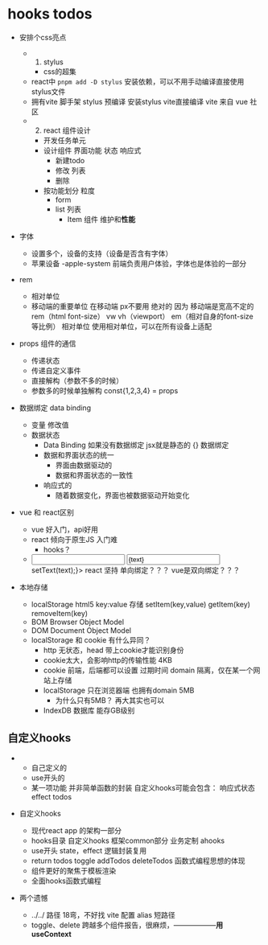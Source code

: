 # hooks todos




- 安排个css亮点
    - 1. stylus
        - css的超集
    - react中 `pnpm add -D stylus` 安装依赖，可以不用手动编译直接使用stylus文件
    - 拥有vite 脚手架
        stylus 预编译 安装stylus vite直接编译
        vite 来自 vue 社区
    - 2. react 组件设计
        - 开发任务单元
        - 设计组件
            界面功能 状态 响应式 
            - 新建todo
            - 修改 列表
            - 删除
        - 按功能划分 粒度
            - form
            - list 列表
                - Item 组件 维护和**性能**

- 字体
    - 设置多个，设备的支持（设备是否含有字体）
    - 苹果设备 -apple-system 前端负责用户体验，字体也是体验的一部分
- rem 
    - 相对单位
    - 移动端的重要单位  在移动端 px不要用 绝对的
        因为 移动端是宽高不定的 rem（html font-size） vw vh（viewport） em（相对自身的font-size 等比例） 相对单位
        使用相对单位，可以在所有设备上适配

- props     组件的通信
    - 传递状态
    - 传递自定义事件
    - 直接解构（参数不多的时候）
    - 参数多的时候单独解构 const{1,2,3,4} = props
- 数据绑定 data binding
    - 变量 修改值
    - 数据状态
        - Data Binding 如果没有数据绑定 jsx就是静态的
        {} 数据绑定
        - 数据和界面状态的统一
            - 界面由数据驱动的
            - 数据和界面状态的一致性
        - 响应式的
            - 随着数据变化，界面也被数据驱动开始变化
- vue 和 react区别
    - vue 好入门，api好用
    - react 倾向于原生JS   入门难
        - hooks？
    - <input v-model='text' />
        <input value = {text} onChange={() => setText(text);}>
        react 坚持 单向绑定？？？
        vue是双向绑定？？？


- 本地存储
    - localStorage html5
        key:value 存储
        setItem(key,value)
        getItem(key)
        removeItem(key)
    - BOM Browser Object Model
    - DOM Document Object Model
    - localStorage 和 cookie 有什么异同？
        - http 无状态，head 带上cookie才能识别身份
        - cookie太大，会影响http的传输性能 4KB
        - cookie 前端，后端都可以设置
            过期时间
            domain 隔离，仅在某一个网站上存储
        - localStorage 只在浏览器端
                也拥有domain
                5MB
            - 为什么只有5MB？ 再大其实也可以
        - IndexDB 数据库 能存GB级别


## 自定义hooks
- 
    - 自己定义的
    - use开头的
    - 某一项功能
        并非简单函数的封装
        自定义hooks可能会包含：
            响应式状态
            effect
            todos

- 自定义hooks
    - 现代react app 的架构一部分
    - hooks目录
        自定义hooks
        框架common部分
        业务定制 ahooks
    - use开头
        state，effect 逻辑封装复用
    - return
        todos
        toggle
        addTodos
        deleteTodos
        函数式编程思想的体现
    - 组件更好的聚焦于模板渲染
    - 全面hooks函数式编程


- 两个遗憾
    - ../../ 路径 18弯，不好找
            vite 配置 alias 短路径
    - toggle、delete  跨越多个组件报告，很麻烦，——————**用useContext**











